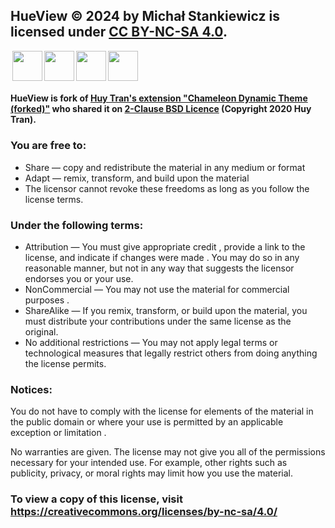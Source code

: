 ## HueView © 2024 by Michał Stankiewicz is licensed under [CC BY-NC-SA 4.0](https://creativecommons.org/licenses/by-nc-sa/4.0/).
<img style="height:48px!important;margin-left:3px;vertical-align:text-bottom;" src="https://mirrors.creativecommons.org/presskit/icons/cc.svg?ref=chooser-v1" alt=""><img style="height:48px!important;margin-left:3px;vertical-align:text-bottom;" src="https://mirrors.creativecommons.org/presskit/icons/by.svg?ref=chooser-v1" alt=""><img style="height:48px!important;margin-left:3px;vertical-align:text-bottom;" src="https://mirrors.creativecommons.org/presskit/icons/nc.svg?ref=chooser-v1" alt=""><img style="height:48px!important;margin-left:3px;vertical-align:text-bottom;" src="https://mirrors.creativecommons.org/presskit/icons/sa.svg?ref=chooser-v1" alt="">


#### HueView is fork of [Huy Tran's extension "Chameleon Dynamic Theme (forked)"](https://addons.mozilla.org/firefox/addon/chameleon-dynamic-theme-forked/) who shared it on [2-Clause BSD Licence](https://opensource.org/license/bsd-2-clause) (Copyright 2020 Huy Tran).

 
### You are free to:

- Share — copy and redistribute the material in any medium or format
- Adapt — remix, transform, and build upon the material
- The licensor cannot revoke these freedoms as long as you follow the license terms.

### Under the following terms:

- Attribution — You must give appropriate credit , provide a link to the license, and indicate if changes were made . You may do so in any reasonable manner, but not in any way that suggests the licensor endorses you or your use.
- NonCommercial — You may not use the material for commercial purposes .
- ShareAlike — If you remix, transform, or build upon the material, you must distribute your contributions under the same license as the original.
- No additional restrictions — You may not apply legal terms or technological measures that legally restrict others from doing anything the license permits.

### Notices:

You do not have to comply with the license for elements of the material in the public domain or where your use is permitted by an applicable exception or limitation .

No warranties are given. The license may not give you all of the permissions necessary for your intended use. For example, other rights such as publicity, privacy, or moral rights may limit how you use the material.

### To view a copy of this license, visit https://creativecommons.org/licenses/by-nc-sa/4.0/
